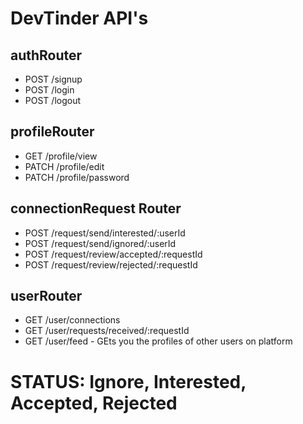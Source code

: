 # DevTinder API's
 
## authRouter
- POST /signup
- POST /login
- POST /logout

##  profileRouter
- GET /profile/view
- PATCH /profile/edit
- PATCH /profile/password

##  connectionRequest Router
- POST /request/send/interested/:userId
- POST /request/send/ignored/:userId
- POST /request/review/accepted/:requestId
- POST /request/review/rejected/:requestId

##  userRouter
- GET /user/connections
- GET /user/requests/received/:requestId
- GET /user/feed  - GEts you the profiles of other users on platform

# STATUS: Ignore, Interested, Accepted, Rejected
